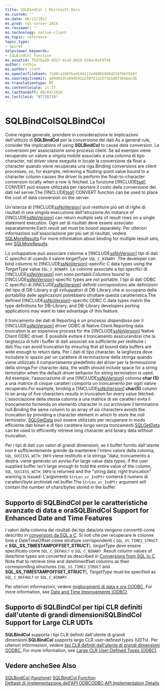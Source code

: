 ```yaml
---
title: SQLBindCol | Microsoft Docs
ms.custom: ''
ms.date: 06/13/2017
ms.prod: sql-server-2014
ms.reviewer: ''
ms.technology: native-client
ms.topic: reference
topic_type:
- apiref
helpviewer_keywords:
- SQLBindCol function
ms.assetid: fbd7ba20-d917-4ca9-b018-018ac6af9f98
author: rothja
ms.author: jroth
ms.openlocfilehash: 72d0ca1b0fbad144117e409019d8d2247bbf918f
ms.sourcegitcommit: ad4d92dce894592a259721a1571b1d8736abacdb
ms.translationtype: MT
ms.contentlocale: it-IT
ms.lasthandoff: 08/04/2020
ms.locfileid: "87725719"
---
```

# <a name="sqlbindcol"></a><span data-ttu-id="ffed5-102">SQLBindCol</span><span class="sxs-lookup"><span data-stu-id="ffed5-102">SQLBindCol</span></span>
  <span data-ttu-id="ffed5-103">Come regola generale, prendere in considerazione le implicazioni dell'utilizzo di **SQLBindCol** per la conversione dei dati.</span><span class="sxs-lookup"><span data-stu-id="ffed5-103">As a general rule, consider the implications of using **SQLBindCol** to cause data conversion.</span></span> <span data-ttu-id="ffed5-104">Le conversioni per associazione sono processi client. Se ad esempio viene recuperato un valore a virgola mobile associato a una colonna di tipo character, nel driver viene eseguita in locale la conversione da float a character quando viene recuperata una riga.</span><span class="sxs-lookup"><span data-stu-id="ffed5-104">Binding conversions are client processes, so, for example, retrieving a floating-point value bound to a character column causes the driver to perform the float-to-character conversion locally when a row is fetched.</span></span> <span data-ttu-id="ffed5-105">La funzione [!INCLUDE[tsql](../../includes/tsql-md.md)] CONVERT può essere utilizzata per riportare il costo della conversione dei dati nel server.</span><span class="sxs-lookup"><span data-stu-id="ffed5-105">The [!INCLUDE[tsql](../../includes/tsql-md.md)] CONVERT function can be used to place the cost of data conversion on the server.</span></span>  
  
 <span data-ttu-id="ffed5-106">Un'istanza di [!INCLUDE[ssNoVersion](../../includes/ssnoversion-md.md)] può restituire più set di righe di risultati in una singola esecuzione dell'istruzione.</span><span class="sxs-lookup"><span data-stu-id="ffed5-106">An instance of [!INCLUDE[ssNoVersion](../../includes/ssnoversion-md.md)] can return multiple sets of result rows on a single statement execution.</span></span> <span data-ttu-id="ffed5-107">Ogni set di risultati deve essere associato separatamente.</span><span class="sxs-lookup"><span data-stu-id="ffed5-107">Each result set must be bound separately.</span></span> <span data-ttu-id="ffed5-108">Per ulteriori informazioni sull'associazione per più set di risultati, vedere [SQLMoreResults](sqlmoreresults.md).</span><span class="sxs-lookup"><span data-stu-id="ffed5-108">For more information about binding for multiple result sets, see [SQLMoreResults](sqlmoreresults.md).</span></span>  
  
 <span data-ttu-id="ffed5-109">Lo sviluppatore può associare colonne a [!INCLUDE[ssNoVersion](../../includes/ssnoversion-md.md)] tipi di dati C specifici di usando il valore *targetType* `SQL_C_BINARY` .</span><span class="sxs-lookup"><span data-stu-id="ffed5-109">The developer can bind columns to [!INCLUDE[ssNoVersion](../../includes/ssnoversion-md.md)]-specific C data types using the *TargetType* value `SQL_C_BINARY`.</span></span> <span data-ttu-id="ffed5-110">Le colonne associate a tipi specifici di [!INCLUDE[ssNoVersion](../../includes/ssnoversion-md.md)] non sono portabili.</span><span class="sxs-lookup"><span data-stu-id="ffed5-110">Columns bound to [!INCLUDE[ssNoVersion](../../includes/ssnoversion-md.md)]-specific types are not portable.</span></span> <span data-ttu-id="ffed5-111">I tipi di dati ODBC C specifici di [!INCLUDE[ssNoVersion](../../includes/ssnoversion-md.md)] definiti corrispondono alle definizioni del tipo di DB-Library e gli sviluppatori di DB-Library che si occupano della portabilità delle applicazioni potrebbero sfruttare questa caratteristica.</span><span class="sxs-lookup"><span data-stu-id="ffed5-111">The defined [!INCLUDE[ssNoVersion](../../includes/ssnoversion-md.md)]-specific ODBC C data types match the type definitions for DB-Library, and DB-Library developers porting applications may want to take advantage of this feature.</span></span>  
  
 <span data-ttu-id="ffed5-112">Il troncamento dei dati di Reporting è un processo dispendioso per il [!INCLUDE[ssNoVersion](../../includes/ssnoversion-md.md)] driver ODBC di Native Client.</span><span class="sxs-lookup"><span data-stu-id="ffed5-112">Reporting data truncation is an expensive process for the [!INCLUDE[ssNoVersion](../../includes/ssnoversion-md.md)] Native Client ODBC driver.</span></span> <span data-ttu-id="ffed5-113">È possibile evitare il troncamento assicurandosi che la larghezza di tutti i buffer di dati associati sia sufficiente per restituire i dati.</span><span class="sxs-lookup"><span data-stu-id="ffed5-113">You can avoid truncation by ensuring that all bound data buffers are wide enough to return data.</span></span> <span data-ttu-id="ffed5-114">Per i dati di tipo character, la larghezza deve includere lo spazio per un carattere di terminazione della stringa quando viene utilizzato il comportamento predefinito del driver per la terminazione della stringa.</span><span class="sxs-lookup"><span data-stu-id="ffed5-114">For character data, the width should include space for a string terminator when the default driver behavior for string termination is used.</span></span> <span data-ttu-id="ffed5-115">Ad esempio, l'associazione di una [!INCLUDE[ssNoVersion](../../includes/ssnoversion-md.md)] colonna **char (5)** a una matrice di cinque caratteri comporta un troncamento per ogni valore recuperato.</span><span class="sxs-lookup"><span data-stu-id="ffed5-115">For example, binding a [!INCLUDE[ssNoVersion](../../includes/ssnoversion-md.md)] **char(5)** column to an array of five characters results in truncation for every value fetched.</span></span> <span data-ttu-id="ffed5-116">L'associazione della stessa colonna a una matrice di sei caratteri evita il troncamento fornendo un elemento character in cui archiviare il terminatore null.</span><span class="sxs-lookup"><span data-stu-id="ffed5-116">Binding the same column to an array of six characters avoids the truncation by providing a character element in which to store the null terminator.</span></span> <span data-ttu-id="ffed5-117">[SQLGetData](sqlgetdata.md) può essere utilizzato per recuperare in modo efficiente dati binari e di tipo carattere lungo senza troncamenti.</span><span class="sxs-lookup"><span data-stu-id="ffed5-117">[SQLGetData](sqlgetdata.md) can be used to efficiently retrieve long character and binary data without truncation.</span></span>  
  
 <span data-ttu-id="ffed5-118">Per i tipi di dati con valori di grandi dimensioni, se il buffer fornito dall'utente non è sufficientemente grande da mantenere l'intero valore della colonna, `SQL_SUCCESS_WITH_INFO` viene restituito e la stringa "data; troncamento a destra. viene generato un avviso.</span><span class="sxs-lookup"><span data-stu-id="ffed5-118">For large value data types, if the user supplied buffer isn't large enough to hold the entire value of the column, `SQL_SUCCESS_WITH_INFO` is returned and the "string data; right truncation" warning is issued.</span></span> <span data-ttu-id="ffed5-119">L'argomento `StrLen_or_IndPtr` conterrà il numero di caratteri/byte archiviati nel buffer.</span><span class="sxs-lookup"><span data-stu-id="ffed5-119">The `StrLen_or_IndPtr` argument will contain the number of chars/bytes stored in the buffer.</span></span>  
  
## <a name="sqlbindcol-support-for-enhanced-date-and-time-features"></a><span data-ttu-id="ffed5-120">Supporto di SQLBindCol per le caratteristiche avanzate di data e ora</span><span class="sxs-lookup"><span data-stu-id="ffed5-120">SQLBindCol Support for Enhanced Date and Time Features</span></span>  
 <span data-ttu-id="ffed5-121">I valori della colonna dei risultati dei tipi data/ora vengono convertiti come descritto in [conversioni da SQL a C](../native-client-odbc-date-time/datetime-data-type-conversions-from-sql-to-c.md). Si noti che per recuperare le colonne time e DateTimeOffset come strutture corrispondenti ( `SQL_SS_TIME2_STRUCT` e **SQL_SS_TIMESTAMPOFFSET_STRUCT**), *targetType* deve essere specificato come `SQL_C_DEFAULT` o `SQL_C_BINARY` .</span><span class="sxs-lookup"><span data-stu-id="ffed5-121">Result column values of date/time types are converted as described in [Conversions from SQL to C](../native-client-odbc-date-time/datetime-data-type-conversions-from-sql-to-c.md). Note that to retrieve time and datetimeoffset columns as their corresponding structures (`SQL_SS_TIME2_STRUCT` and **SQL_SS_TIMESTAMPOFFSET_STRUCT**), *TargetType* must be specified as `SQL_C_DEFAULT` or `SQL_C_BINARY`.</span></span>  
  
 <span data-ttu-id="ffed5-122">Per ulteriori informazioni, vedere [miglioramenti di data e ora &#40;&#41;ODBC ](../native-client-odbc-date-time/date-and-time-improvements-odbc.md).</span><span class="sxs-lookup"><span data-stu-id="ffed5-122">For more information, see [Date and Time Improvements &#40;ODBC&#41;](../native-client-odbc-date-time/date-and-time-improvements-odbc.md).</span></span>  
  
## <a name="sqlbindcol-support-for-large-clr-udts"></a><span data-ttu-id="ffed5-123">Supporto di SQLBindCol per tipi CLR definiti dall'utente di grandi dimensioni</span><span class="sxs-lookup"><span data-stu-id="ffed5-123">SQLBindCol Support for Large CLR UDTs</span></span>  
 <span data-ttu-id="ffed5-124">**SQLBindCol** supporta i tipi CLR definiti dall'utente di grandi dimensioni.</span><span class="sxs-lookup"><span data-stu-id="ffed5-124">**SQLBindCol** supports large CLR user-defined types (UDTs).</span></span> <span data-ttu-id="ffed5-125">Per ulteriori informazioni, vedere [tipi CLR definiti dall'utente di grandi dimensioni &#40;&#41;ODBC ](../native-client/odbc/large-clr-user-defined-types-odbc.md).</span><span class="sxs-lookup"><span data-stu-id="ffed5-125">For more information, see [Large CLR User-Defined Types &#40;ODBC&#41;](../native-client/odbc/large-clr-user-defined-types-odbc.md).</span></span>  
  
## <a name="see-also"></a><span data-ttu-id="ffed5-126">Vedere anche</span><span class="sxs-lookup"><span data-stu-id="ffed5-126">See Also</span></span>  
 <span data-ttu-id="ffed5-127">[SQLBindCol (funzione)](https://go.microsoft.com/fwlink/?LinkId=59327) </span><span class="sxs-lookup"><span data-stu-id="ffed5-127">[SQLBindCol Function](https://go.microsoft.com/fwlink/?LinkId=59327) </span></span>  
 [<span data-ttu-id="ffed5-128">Dettagli di implementazione dell'API ODBC</span><span class="sxs-lookup"><span data-stu-id="ffed5-128">ODBC API Implementation Details</span></span>](odbc-api-implementation-details.md)  
  
  

